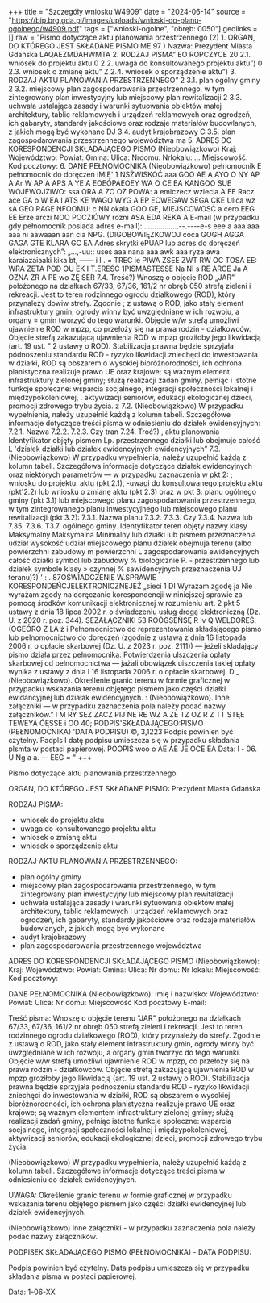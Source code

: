 +++
title = "Szczegóły wniosku W4909"
date = "2024-06-14"
source = "https://bip.brg.gda.pl/images/uploads/wnioski-do-planu-ogolnego/w4909.pdf"
tags = ["wnioski-ogolne", "obręb: 0050"]
geolinks = []
raw = "Pismo dotyczące aktu planowania przestrzennego (2)  1. ORGAN, DO KTÓREGO JEST SKŁADANE PISMO  ME 97 )  Nazwa: Prezydent Miasta Gdańska LAQAEZMDAHWMTA 2. RODZAJ PISMA” EO ROPCZYCE 20 2.1. wniosek do projektu aktu 0 2.2. uwaga do konsultowanego projektu aktu”) 0 2.3. wniosek o zmianę aktu” Z 2.4. wniosek o sporządzenie aktu”) 3. RODZAJ AKTU PLANOWANIA PRZESTRZENNEGO” 2 3.1. plan ogólny gminy 2 3.2. miejscowy plan zagospodarowania przestrzennego, w tym zintegrowany plan inwestycyjny lub miejscowy plan rewitalizacji 2 3.3. uchwała ustalająca zasady i warunki sytuowania obiektów małej architektury, tablic reklamowych i urządzeń reklamowych oraz ogrodzeń, ich gabaryty, standardy jakościowe oraz rodzaje materiałów budowlanych, z jakich mogą być wykonane DJ 3.4. audyt krajobrazowy C 3.5. plan zagospodarowania przestrzennego województwa ma  5. ADRES DO KORESPONDENCJI SKŁADAJĄCEGO PISMO (Nieobowiązkowo) Kraj: Województwo: Powiat: Gmina: Ulica: Nrdomu:  Nrlokalu: ... Miejscowość: Kod pocztowy: 6. DANE PEŁNOMOCNIKA (Nieobowiązkowo)  pełnomocnik E pełnomocnik do doręczeń iMIĘ' 1 NSŻWISKOĆ aaa GOO AE A AYO O NY AP A Ar W AP A APS A YE A EOEÓPAEOEY WA O CE EA KANGOO SUE WOJEWOJZIWO: ssa ORA A ZO OZ POWA: a emiczecz wziecia A EE Racz ace GA o W EA I ATS KE WAGO WYG A EP ECWEGAW SEGA CKE Ulica wz sA GEO RAGE NFOOMU: c NN okala GOO GE, MIEJSCOWOSĆ a cero EEG EE Erze arczi NOO POCZIÓWY rozni ASA EDA REKA A E-mail (w przypadku gdy pełnomocnik posiada adres e-mail): .................--.----e-s eee a aaa aaa aaa ni aawaaan aan cia NPG. (DIGOBOWIĘZKOWOJ coca GOGH AGGA GAGA GTE KLARA GC EA Adres skrytki ePUAP lub adres do doręczeń elektronicznych”: „...,-uu:: uses aaa nana aaa awk aaa ryza awa karaiazaiaaki kika  bt, —— i  I . = TREC ie PIWA ZSEE ZWT RW OC TOSA EE: WRA ZETA POD OU EK I T.EREŚĆ 1PISMASTESSE Na NI s RE ARCE Ja A OZNA ZR A PE wo ZĘ SER 7.4. Treść?) Wnoszę o objęcie ROD „JAR” położonego na działkach 67/33, 67/36, 161/2 nr obręb 050 strefą  zieleni i rekreacji. Jest to teren rodzinnego ogrodu działkowego (ROD), który przynależy dowiw strefy. Zgodnie  ; z ustawą o ROD, jako stały element infrastruktury gmin, ogrody winny być uwzględniane w ich rozwoju, a organy = gmin tworzyć do tego warunki. Objęcie w/w strefą umożliwi ujawnienie ROD w mpzp, co przełoży się na prawa rodzin - działkowców. Objęcie strefą zakazującą ujawnienia ROD w mpzp groziłoby jego likwidacją (art. 19 ust. ” 2 ustawy o ROD). Stabilizacja prawna będzie sprzyjała pódnoszeniu standardu ROD - ryzyko likwidacji zniechęci do inwestowania w działki, ROD są obszarem o wysokiej bioróżnorodności, ich ochrona planistyczna realizuje prawo UE oraz krajowe; są ważnym element infrastruktury zielonej gminy; służą realizacji zadań gminy, pełniąc i  istotne funkcje społeczne: wsparcia socjalnego, integracji społeczności lokalnej i międzypokoleniowej, . aktywizacji seniorów, edukacji ekologicznej dzieci, promocji zdrowego trybu życia. z 7.2. (Nieobowiązkowo) W przypadku wypełnienia, nałeży uzupełnić każdą z kolumn tabeli. Szczegółowe informacje dotyczące treści pisma w odniesieniu do działek ewidencyjnych: 7.2.1. Nazwa 7.2.2. 7.2.3. Czy tran 7.24. Troć?) , aktu planowania Identyfikator objęty pismem Lp.  przestrzennego działki lub obejmuje całość L 'działek działki lub działek ewidencyjnych ewidencyjnych”  7.3. (Nieobowiązkowo) W przypadku wypełnienia, należy uzupełnić każdą z kolumn tabeli. Szczegółowa informacje dotyczące działek ewidencyjnych oraz niektórych parametrów — w przypadku zaznaczenia w pkt 2: ; wniosku do projektu. aktu (pkt 2.1), -uwagi do konsultowanego projektu aktu (pkt'2.2) lub wniosku o zmianę  aktu (pkt 2.3) oraz w pkt 3: planu ogólnego gminy (pkt 3.1) lub miejscowego planu zagospodarowania przestrzennego, w tym zintegrowanego planu inwestycyjnego lub miejscowego planu rewitalizacji (pkt 3.2): 7.3.1. Nazwa'planu 7.3.2. 7.3.3. Czy  7.3.4. Nazwa lub 7.35. 7.3.6. T3.7. ogólnego gminy. Identyfikator teren objęty nazwy klasy Maksymalny Maksymalna Minimalny  lub działki lub pismem przeznaczenia udział wysokość udział  miejscowego planu działek obejmuja terenu (albo powierzchni  zabudowy m  powierzchni L zagospodarowania  ewidencyjnych całość działki symbol lub zabudowy % biologicznie P.  - przestrzennego  lub działek symbole klasy » czynnej % sawidencyjnych przeznaczenia UJ teranu)?) ' : . 87OŚWIADCZENIE W.SPRAWIE KORESPONDEŃCJELEKTRONICZNEJEŹ „sieci 1 DI Wyrażam zgodę ja Nie wyrażam zgody na doręczanie korespondencji w niniejszej sprawie za pomocą środków komunikacji elektronicznej w rozumieniu  art. 2 pkt 5 ustawy z dnia 18 lipca 2002 r. o świadczeniu usług drogą elektroniczną (Dz. U. z 2020 r. poz. 344). SEZAŁĄCZNIKI 53 ROÓGSEŃSĘ R iv Q WELDOREŚ. (OGEÓRO Z LA ż i Pełnomocnictwo do reprezentowania składającego pismo lub pelnomocnictwo do doręczeń (zgodnie z ustawą z dnia 16 listopada 2006 r, o opłacie skarbowej (Dz. U. z 2023 r. poz. 2111)) — jeżeli składający pismo działa przez pełnomocnika.  Potwierdzenia ulszczenia opłaty skarbowej od pelnomocnictwa — jażali obowiązek uiszczenia takiej opłaty wynika z ustawy z dnia l 16 listopada 2006 r. o opłacie skarbowej. D _ (Nieobowiązkowo). Określenie granic terenu w formie graficznej w przypadku wskazania terenu objętego pismem jako części  działki ewidancyjnej lub działak ewidencyjnych. :  (Nieobowiązkowo). Inne załączniki — w przypadku zaznaczenia pola należy podać nazwy załączników.” I M RY SEZ ZACZ PIJ NE RE WZ A ZE TZ OZ R Z TT STĘE TEWEYA ÓĘSSE i OO 40; PODPIS'SKŁADAJĄCEGO:PISMO (PEŁNOMOCNIKA) 'DATA PODPISU) ©, 3,1223 Podpis powinien być czytelny. Padpls I datę podpisu umieszcza się w przypadku składania plsmta w postaci papierowej. POOPIŚ woo o AE AE JE OCE EA Data: l - 06. U  Ng a a. — EEG = "
+++

Pismo dotyczące aktu planowania przestrzennego 

ORGAN, DO KTÓREGO JEST SKŁADANE PISMO: Prezydent Miasta Gdańska

RODZAJ PISMA:
- wniosek do projektu aktu
- uwaga do konsultowanego projektu aktu
- wniosek o zmianę aktu
- wniosek o sporządzenie aktu

RODZAJ AKTU PLANOWANIA PRZESTRZENNEGO:
- plan ogólny gminy
- miejscowy plan zagospodarowania przestrzennego, w tym zintegrowany plan inwestycyjny lub miejscowy plan rewitalizacji
- uchwała ustalająca zasady i warunki sytuowania obiektów małej architektury, tablic reklamowych i urządzeń reklamowych oraz ogrodzeń, ich gabaryty, standardy jakościowe oraz rodzaje materiałów budowlanych, z jakich mogą być wykonane
- audyt krajobrazowy
- plan zagospodarowania przestrzennego województwa

ADRES DO KORESPONDENCJI SKŁADAJĄCEGO PISMO (Nieobowiązkowo):
Kraj: 
Województwo: 
Powiat: 
Gmina: 
Ulica: 
Nr domu: 
Nr lokalu: 
Miejscowość: 
Kod pocztowy:

DANE PEŁNOMOCNIKA (Nieobowiązkowo): 
Imię i nazwisko: 
Województwo: 
Powiat: 
Ulica: 
Nr domu: 
Miejscowość
Kod pocztowy
E-mail: 

Treść pisma: Wnoszę o objęcie terenu "JAR" położonego na działkach 67/33, 67/36, 161/2 nr obręb 050 strefą zieleni i rekreacji. Jest to teren rodzinnego ogrodu działkowego (ROD), który przynależy do strefy. Zgodnie z ustawą o ROD, jako stały element infrastruktury gmin, ogrody winny być uwzględniane w ich rozwoju, a organy gmin tworzyć do tego warunki. Objęcie w/w strefą umożliwi ujawnienie ROD w mpzp, co przełoży się na prawa rodzin - działkowców. Objęcie strefą zakazującą ujawnienia ROD w mpzp groziłoby jego likwidacją (art. 19 ust. 2 ustawy o ROD). Stabilizacja prawna będzie sprzyjała podnoszeniu standardu ROD - ryzyko likwidacji zniechęci do inwestowania w działki, ROD są obszarem o wysokiej bioróżnorodności, ich ochrona planistyczna realizuje prawo UE oraz krajowe; są ważnym elementem infrastruktury zielonej gminy; służą realizacji zadań gminy, pełniąc istotne funkcje społeczne: wsparcia socjalnego, integracji społeczności lokalnej i międzypokoleniowej, aktywizacji seniorów, edukacji ekologicznej dzieci, promocji zdrowego trybu życia.

(Nieobowiązkowo) W przypadku wypełnienia, należy uzupełnić każdą z kolumn tabeli. Szczegółowe informacje dotyczące treści pisma w odniesieniu do działek ewidencyjnych.

UWAGA:
Określenie granic terenu w formie graficznej w przypadku wskazania terenu objętego pismem jako części działki ewidencyjnej lub działek ewidencyjnych.

(Nieobowiązkowo) Inne załączniki - w przypadku zaznaczenia pola należy podać nazwy załączników.

PODPISEK SKŁADAJĄCEGO PISMO (PEŁNOMOCNIKA) - DATA PODPISU: 

Podpis powinien być czytelny. Data podpisu umieszcza się w przypadku składania pisma w postaci papierowej.

Data: 1-06-XX


